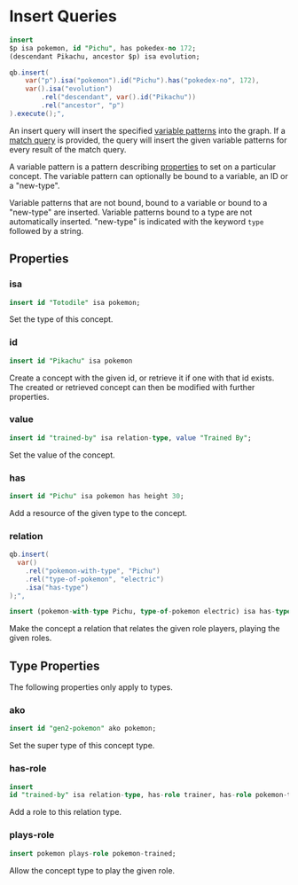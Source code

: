 # Insert Queries

```sql
insert
$p isa pokemon, id "Pichu", has pokedex-no 172;
(descendant Pikachu, ancestor $p) isa evolution;
```
```java
qb.insert(
    var("p").isa("pokemon").id("Pichu").has("pokedex-no", 172),
    var().isa("evolution")
        .rel("descendant", var().id("Pikachu"))
        .rel("ancestor", "p")
).execute();",
```

An insert query will insert the specified [variable
patterns](#variable-patterns) into the graph. If a [match
query](match-queries.md) is provided, the query will insert the given variable
patterns for every result of the match query.

A variable pattern is a pattern describing [properties](#properties) to set on
a particular concept. The variable pattern can optionally be bound to a
variable, an ID or a "new-type".

Variable patterns that are not bound, bound to a variable or bound to a
"new-type" are inserted. Variable patterns bound to a type are not
automatically inserted. "new-type" is indicated with the keyword `type`
followed by a string.

## Properties

### isa

```sql
insert id "Totodile" isa pokemon;
```

Set the type of this concept.

### id

```sql
insert id "Pikachu" isa pokemon
```

Create a concept with the given id, or retrieve it if one with that id exists.
The created or retrieved concept can then be modified with further properties.

### value

```sql
insert id "trained-by" isa relation-type, value "Trained By";
```

Set the value of the concept.

### has

```sql
insert id "Pichu" isa pokemon has height 30;
```

Add a resource of the given type to the concept.

### relation

```java
qb.insert(
  var()
    .rel("pokemon-with-type", "Pichu")
    .rel("type-of-pokemon", "electric")
    .isa("has-type")
);",
```
```sql
insert (pokemon-with-type Pichu, type-of-pokemon electric) isa has-type;
```

Make the concept a relation that relates the given role players, playing the
given roles.

## Type Properties

The following properties only apply to types.

### ako

```sql
insert id "gen2-pokemon" ako pokemon;
```

Set the super type of this concept type.

### has-role

```sql
insert
id "trained-by" isa relation-type, has-role trainer, has-role pokemon-trained;
```

Add a role to this relation type.

### plays-role

```sql
insert pokemon plays-role pokemon-trained;
```

Allow the concept type to play the given role.
